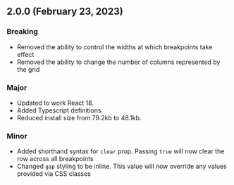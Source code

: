 ## 2.0.0 (February 23, 2023)

### Breaking

-   Removed the ability to control the widths at which breakpoints take effect
-   Removed the ability to change the number of columns represented by the grid

### Major

-   Updated to work React 18.
-   Added Typescript definitions.
-   Reduced install size from 79.2kb to 48.1kb.

### Minor

-   Added shorthand syntax for `clear` prop. Passing `true` will now clear the row
    across all breakpoints
-   Changed `gap` styling to be inline. This value will now override any values
    provided via CSS classes
